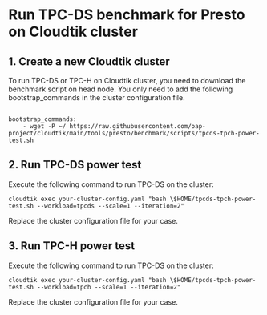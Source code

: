# Run TPC-DS benchmark for Presto on Cloudtik cluster

## 1. Create a new Cloudtik cluster
To run TPC-DS or TPC-H on Cloudtik cluster, you need to download the benchmark script on head node.
You only need to add the following bootstrap_commands in the cluster configuration file.
```buildoutcfg

bootstrap_commands:
    - wget -P ~/ https://raw.githubusercontent.com/oap-project/cloudtik/main/tools/presto/benchmark/scripts/tpcds-tpch-power-test.sh
```

## 2. Run TPC-DS power test

Execute the following command to run TPC-DS on the cluster:
```buildoutcfg
cloudtik exec your-cluster-config.yaml "bash \$HOME/tpcds-tpch-power-test.sh --workload=tpcds --scale=1 --iteration=2"
```
Replace the cluster configuration file for your case. 

## 3. Run TPC-H power test

Execute the following command to run TPC-DS on the cluster:
```buildoutcfg
cloudtik exec your-cluster-config.yaml "bash \$HOME/tpcds-tpch-power-test.sh --workload=tpch --scale=1 --iteration=2"
```
Replace the cluster configuration file for your case. 